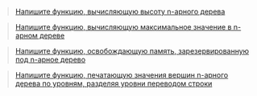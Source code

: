>[Напишите функцию, вычисляющую высоту n-арного дерева](https://github.com/ptrvsrg/NSU_homework_C/tree/master/N-%D0%B0%D1%80%D0%BD%D1%8B%D0%B5%20%D0%B4%D0%B5%D1%80%D0%B5%D0%B2%D1%8C%D1%8F/%D0%92%D1%8B%D1%81%D0%BE%D1%82%D0%B0)

>[Напишите функцию, вычисляющую максимальное значение в n-арном дереве](https://github.com/ptrvsrg/NSU_homework_C/tree/master/N-%D0%B0%D1%80%D0%BD%D1%8B%D0%B5%20%D0%B4%D0%B5%D1%80%D0%B5%D0%B2%D1%8C%D1%8F/%D0%9C%D0%B0%D0%BA%D1%81%D0%B8%D0%BC%D0%B0%D0%BB%D1%8C%D0%BD%D0%BE%D0%B5%20%D0%B7%D0%BD%D0%B0%D1%87%D0%B5%D0%BD%D0%B8%D0%B5)

>[Напишите функцию, освобождающую память, зарезервированную под n-арное дерево](https://github.com/ptrvsrg/NSU_homework_C/tree/master/N-%D0%B0%D1%80%D0%BD%D1%8B%D0%B5%20%D0%B4%D0%B5%D1%80%D0%B5%D0%B2%D1%8C%D1%8F/%D0%9E%D1%81%D0%B2%D0%BE%D0%B1%D0%BE%D0%B6%D0%B4%D0%B5%D0%BD%D0%B8%D0%B5%20%D0%BF%D0%B0%D0%BC%D1%8F%D1%82%D0%B8)

>[Напишите функцию, печатающую значения вершин n-арного дерева по уровням, разделяя уровни переводом строки](https://github.com/ptrvsrg/NSU_homework_C/tree/master/N-%D0%B0%D1%80%D0%BD%D1%8B%D0%B5%20%D0%B4%D0%B5%D1%80%D0%B5%D0%B2%D1%8C%D1%8F/%D0%9F%D0%B5%D1%87%D0%B0%D1%82%D1%8C%20%D0%BF%D0%BE%20%D1%83%D1%80%D0%BE%D0%B2%D0%BD%D1%8F%D0%BC)